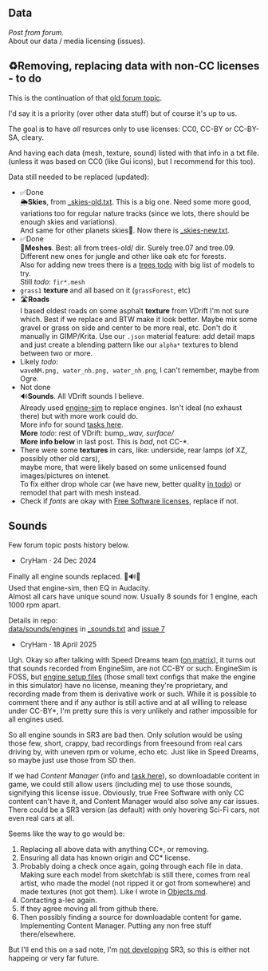## Data

*Post from forum.*  
About our data / media licensing (issues).

## ♻️Removing, replacing data with non-CC licenses - to do

This is the continuation of that [old forum topic](https://forum.freegamedev.net/viewtopic.php?f=81&t=18532).

I'd say it is a priority (over other data stuff) but of course it's up to us.

The goal is to have *all* resurces only to use licenses: CC0, CC-BY or CC-BY-SA, cleary.

And having each data (mesh, texture, sound) listed with that info in a txt file.  
(unless it was based on CC0 (like Gui icons), but I recommend for this too).

Data still needed to be replaced (updated):

- ✅Done  
🌦️**Skies**, from [_skies-old.txt](../data/textures/skies/_skies-old.txt). This is a big one. Need some more good, variations too for regular nature tracks (since we lots, there should be enough skies and variations).  
And same for other planets skies🌌. Now there is [_skies-new.txt](../data/textures/skies/_skies-new.txt).
- ✅Done  
🌳**Meshes**. Best: all from trees-old/ dir. Surely tree.07 and tree.09. Different new ones for jungle and other like oak etc for forests.  
Also for adding new trees there is a [trees todo](trees.md) with big list of models to try.  
Still *todo*: `fir*.mesh`
- `grass1` **texture** and all based on it (`grassForest`, etc)
- 🛣️**Roads**  
I based oldest roads on some asphalt **texture** from VDrift I'm not sure which. Best if we replace and BTW make it look better. Maybe mix some gravel or grass on side and center to be more real, etc. Don't do it manually in GIMP/Krita. Use our `.json` material feature: add detail maps and just create a blending pattern like our `alpha*` textures to blend between two or more.
- Likely *todo*:  
`waveNM.png, water_nh.png, water_nh.png`, I can't remember, maybe from Ogre.
- Not done  
🔊**Sounds**. All VDrift sounds I believe.  
Already used [engine-sim](https://github.com/stuntrally/stuntrally3/issues/7) to replace engines. Isn't ideal (no exhaust there) but with more work could do.  
More info for sound [tasks here](https://forum.freegamedev.net/viewtopic.php?f=81&t=18532#p110261).  
**More** *todo*: rest of VDrift: bump_*.wav, surface/*  
**More info below** in last post. This is *bad*, not CC-*.
- There were some **textures** in cars, like: underside, rear lamps (of XZ, possibly other old cars),  
maybe more, that were likely based on some unlicensed found images/pictures on intenet.  
To fix either drop whole car (we have new, better quality [in todo](vehicles.md)) or remodel that part with mesh instead.
- Check if *fonts* are okay with [Free Software licenses](https://www.gnu.org/licenses/license-list.en.html#Fonts), replace if not.


## Sounds

Few forum topic posts history below.

- CryHam · 24 Dec 2024

Finally all engine sounds replaced. 🚗🔊💥  
Used that engine-sim, then EQ in Audacity.  
Almost all cars have unique sound now. Usually 8 sounds for 1 engine, each 1000 rpm apart.  

Details in repo:  
[data/sounds/engines](../data/sounds/engines) in
[_sounds.txt](../data/sounds/_sounds.txt#L49) and [issue 7](https://github.com/stuntrally/stuntrally3/issues/7)  

- CryHam · 18 April 2025

Ugh. Okay so after talking with Speed Dreams team ([on matrix](https://speed-dreams.net/en/links)), it turns out that sounds recorded from EngineSim, are not CC-BY or such. EngineSim is FOSS, but [engine setup files](https://catalog.engine-sim.parts/) (those small text configs that make the engine in this simulator) have no license, meaning they're proprietary, and recording made from them is derivative work or such. While it is possible to comment there and if any author is still active and at all willing to release under CC-BY*, I'm pretty sure this is very unlikely and rather impossible for all engines used.

So all engine sounds in SR3 are bad then.
Only solution would be using those few, short, crappy, bad recordings from freesound from real cars driving by, with uneven rpm or volume, echo etc. Just like in Speed Dreams, so maybe just use those from SD then.

If we had *Content Manager* (info and [task here](Tasks.md#content-manager)), so downloadable content in game, we could still allow users (including me) to use those sounds, signifying this license issue.
Obviously, true Free Software with only CC content can't have it, and Content Manager would also solve any car issues. There could be a SR3 version (as default) with only hovering Sci-Fi cars, not even real cars at all.

Seems like the way to go would be:
1. Replacing all above data with anything CC*, or removing.
2. Ensuring all data has known origin and CC* license.
3. Probably doing a check once again, going through each file in data. Making sure each model from sketchfab is still there, comes from real artist, who made the model (not ripped it or got from somewhere) and made textures (not got them). Like I wrote in [Objects.md](Objects.md).
4. Contacting a-lec again.
5. If they agree moving all from github there.
6. Then possibly finding a source for downloadable content for game. Implementing Content Manager. Putting any non free stuff there/elsewhere.

But I'll end this on a sad note, I'm [not developing](status.md) SR3, so this is either not happeing or very far future.

